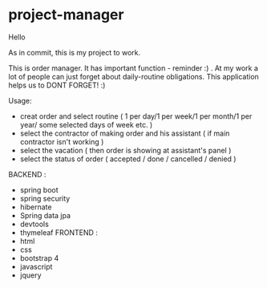# project-manager

Hello

As in commit, this is my project to work.

This is order manager. It has important function - reminder :) . At my work a lot of people can just forget about daily-routine obligations. This application helps us to DONT FORGET! :)

Usage:
  - creat order and select routine ( 1 per day/1 per week/1 per month/1 per year/ some selected days of week etc. ) 
  - select the contractor of making order and his assistant ( if main contractor isn't working ) 
  - select the vacation ( then order is showing at assistant's panel ) 
  - select the status of order ( accepted / done / cancelled / denied ) 
  
  
  
BACKEND : 
  - spring boot
  - spring security
  - hibernate
  - Spring data jpa
  - devtools 
  - thymeleaf
FRONTEND : 
  - html
  - css
  - bootstrap 4
  - javascript
  - jquery
